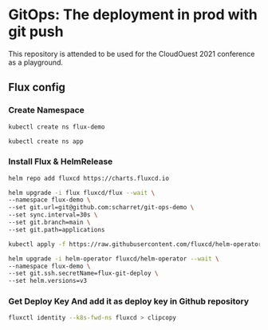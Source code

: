 # GitOps: The deployment in prod with git push

This repository is attended to be used for the CloudOuest 2021 conference as a playground.

## Flux config

### Create Namespace

```bash
kubectl create ns flux-demo

kubectl create ns app
```

### Install Flux & HelmRelease

```bash
helm repo add fluxcd https://charts.fluxcd.io
```

```bash
helm upgrade -i flux fluxcd/flux --wait \
--namespace flux-demo \
--set git.url=git@github.com:scharret/git-ops-demo \
--set sync.interval=30s \
--set git.branch=main \
--set git.path=applications
```

```bash
kubectl apply -f https://raw.githubusercontent.com/fluxcd/helm-operator/master/deploy/crds.yaml
```

```bash
helm upgrade -i helm-operator fluxcd/helm-operator --wait \
--namespace flux-demo \
--set git.ssh.secretName=flux-git-deploy \
--set helm.versions=v3
```

### Get Deploy Key And add it as deploy key in Github repository

```bash
fluxctl identity --k8s-fwd-ns fluxcd > clipcopy
